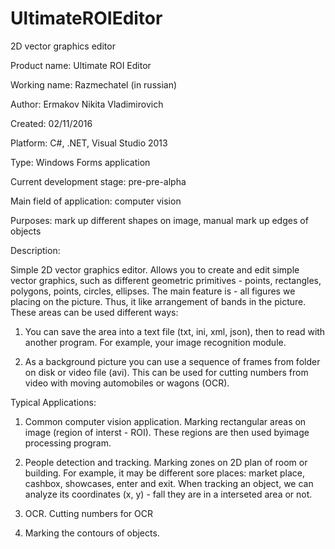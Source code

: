 # UltimateROIEditor
2D vector graphics editor

Product name: Ultimate ROI Editor

Working name: Razmechatel (in russian)


Author: Ermakov Nikita Vladimirovich


Created: 02/11/2016


Platform: С#, .NET, Visual Studio 2013

Type: Windows Forms application


Current development stage: pre-pre-alpha


Main field of application: computer vision


Purposes: mark up different shapes on image, manual mark up edges of objects


Description:


Simple 2D vector graphics editor.
Allows you to create and edit simple vector graphics, such
as different geometric primitives - points, rectangles, polygons,
points, circles, ellipses. The main feature is -
all figures we placing on the picture. Thus, it
like arrangement of bands in the picture. These areas can be used
different ways:


1) You can save the area into a text file (txt, ini, xml, json), then to read with
another program. For example, your image recognition module.


2) As a background picture you can use a sequence of frames from
folder on disk or video file (avi). This can be used for cutting numbers
from video with moving automobiles or wagons (OCR).

Typical Applications:


1) Common computer vision application.
Marking rectangular areas on image (region of interst - ROI).
These regions are then used byimage processing program.


2) People detection and tracking.
Marking zones on 2D plan of room or building. For example, it may be different
sore places: market place, cashbox, showcases, enter and exit.
When tracking an object, we can analyze its coordinates (x, y) - fall
they are in a interseted area or not.


3) OCR. Cutting numbers for OCR


4) Marking the contours of objects.



